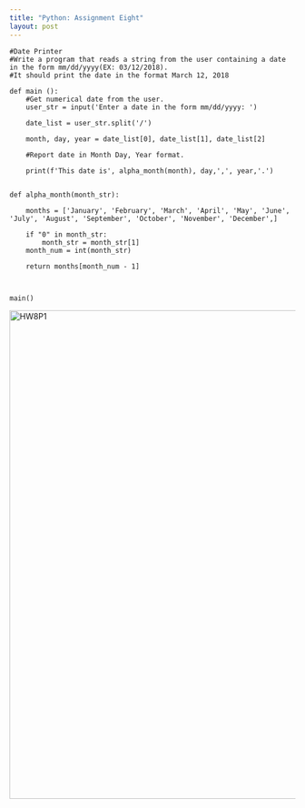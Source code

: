 ```yaml
---
title: "Python: Assignment Eight"
layout: post
---
```

```
#Date Printer
#Write a program that reads a string from the user containing a date in the form mm/dd/yyyy(EX: 03/12/2018).
#It should print the date in the format March 12, 2018

def main ():
    #Get numerical date from the user.
    user_str = input('Enter a date in the form mm/dd/yyyy: ')

    date_list = user_str.split('/')
    
    month, day, year = date_list[0], date_list[1], date_list[2]

    #Report date in Month Day, Year format.

    print(f'This date is', alpha_month(month), day,',', year,'.')


def alpha_month(month_str):

    months = ['January', 'February', 'March', 'April', 'May', 'June', 'July', 'August', 'September', 'October', 'November', 'December',]

    if "0" in month_str:
        month_str = month_str[1]
    month_num = int(month_str)

    return months[month_num - 1]



main()
```

<img width="859" alt="HW8P1" src="https://github.com/Devin10Dahlberg/devin10dahlberg.github.io/assets/149525072/d37df014-3643-477d-843e-553fa8aedf8d">

